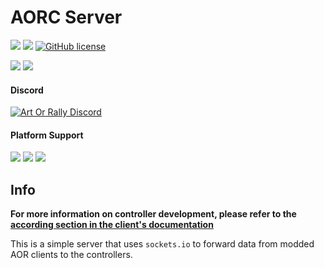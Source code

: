 # AORC Server

[![](https://img.shields.io/github/v/release/Theaninova/aorc-server?label=Download)](https://github.com/Theaninova/aorc-server/releases/latest)
![](https://img.shields.io/badge/Game%20Version-v1.3.3a-blue)
[![GitHub license](https://img.shields.io/github/license/theaninova/aorc-server.svg)](https://github.com/wulkanat/aorc-server/blob/master/LICENSE)

[![](https://img.shields.io/badge/Controller%20Reference%20Implementation-GitHub-23292F)](https://github.com/Theaninova/aorc-reference-observer)
[![](https://img.shields.io/badge/AOR%20Client%20Mod-GitHub-23292F)](https://github.com/Theaninova/aorc-client)

#### Discord

[![Art Or Rally Discord](https://badgen.net/discord/members/Sx3e7qGTh9)](https://discord.gg/Sx3e7qGTh9)

#### Platform Support
![](https://img.shields.io/badge/Windows-Supprted-green)
![](https://img.shields.io/badge/Linux-Not_Built-yellow)
![](https://img.shields.io/badge/OS%2FX-Not_Built-yellow)

## Info

**For more information on controller development, please refer to
the [according section in the client's documentation](https://github.com/Theaninova/aorc-client#controller-development)**

This is a simple server that uses `sockets.io` to forward data from modded AOR clients to
the controllers.
